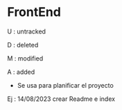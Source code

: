 # FrontEnd

U : untracked

D : deleted

M : modified

A : added

* Se usa para planificar el proyecto 

Ej : 14/08/2023 crear Readme e index